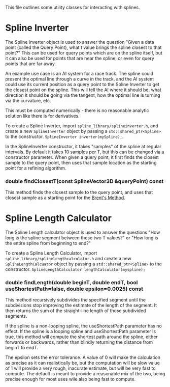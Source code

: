 This file outlines some utility classes for interacting with splines.

Spline Inverter
=============
The Spline Inverter object is used to answer the question "Given a data point (called the Query Point), what t value brings the spline closest to that point?" This can be used for query points which are on the spline itself, but it can also be used for points that are near the spline, or even for query points that are far away.

An example use case is an AI system for a race track. The spline could present the optimal line through a curve in the track, and the AI system could use its current position as a query point to the Spline Inverter to get the closest point on the spline. This will tell the AI where it should be, what direction it should be going via the tangent, how the optimal line is turning via the curvature, etc.

This must be computed numerically - there is no reasonable analytic solution like there is for derivatives.

To create a Spline Inverter, import `spline_library/splineinverter.h`, and create a new `SplineInverter` object by passing a `std::shared_ptr<Spline>` to the constructor. `SplineInverter inverter(mySpline);`.

In the SplineInverter constructor, it takes "samples" of the spline at regular intervals. By default it takes 10 samples per T, but this can be changed via a constructor parameter. When given a query point, it first finds the closest sample to the query point, then uses that sample location as the starting point for a refining algorithm.

### double findClosestT(const SplineVector3D &queryPoint) const
This method finds the closest sample to the query point, and uses that closest sample as a starting point for the [Brent's Method](http://en.wikipedia.org/wiki/Brent%27s_method).

Spline Length Calculator
=============
The Spline Length calculator object is used to answer the questions "How long is the spline segment between these two T values?" or "How long is the entire spline from beginning to end?"

To create a Spline Length Calculator, import `spline_library/splinelengthcalculator.h` and create a new `SplineLengthCalcuator` object by passing a `std::shared_ptr<Spline>` to the constructor. `SplineLengthCalculator lengthCalculator(myspline);`

### double findLength(double beginT, double endT, bool useShortestPath=false, double epsilon=0.0025) const
This method recursively subdivides the specified segment until the subdivisions stop improving the estimate of the length of the segment. It then returns the sum of the straight-line length of those subdivided segments.

If the spline is a non-looping spline, the useShortestPath parameter has no effect. If the spline is a looping spline and useShortestPath parameter is true, this method will compute the shortest path around the spline, either forwards or backwards, rather than blindly returning the distance from beginT to endT.

The epsilon sets the error tolerance. A value of 0 will make the calculation as precise as it can realistically be, but the computation will be slow value of 1 will provide a very rough, inacurate estimate, but will be very fast to compute. The default is meant to provide a reasonable mix of the two, being precise enough for most uses wile also being fast to compute.


